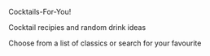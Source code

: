 Cocktails-For-You!

Cocktail recipies and random drink ideas

Choose from a list of classics or search for your favourite
